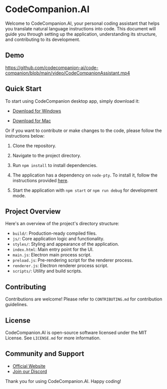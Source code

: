 # CodeCompanion.AI

Welcome to CodeCompanion.AI, your personal coding assistant that helps you translate natural language instructions into code. This document will guide you through setting up the application, understanding its structure, and contributing to its development.

## Demo

https://github.com/codecompanion-ai/code-companion/blob/main/video/CodeCompanionAssistant.mp4

## Quick Start

To start using CodeCompanion desktop app, simply download it:

- [Download for Windows](https://codecompanion.s3.us-west-2.amazonaws.com/CodeCompanion-Installer.exe)

- [Download for Mac](https://codecompanion.s3.us-west-2.amazonaws.com/CodeCompanion.dmg)

Or if you want to contribute or make changes to the code, please follow the instructions below:

1. Clone the repository.
2. Navigate to the project directory.
3. Run `npm install` to install dependencies.
4. The application has a dependency on `node-pty`. To install it, follow the instructions provided [here](https://github.com/microsoft/node-pty?tab=readme-ov-file#dependencies).

5. Start the application with `npm start` or `npm run debug` for development mode.

## Project Overview

Here's an overview of the project's directory structure:

- `build/`: Production-ready compiled files.
- `js/`: Core application logic and functionality.
- `styles/`: Styling and appearance of the application.
- `index.html`: Main entry point for the UI.
- `main.js`: Electron main process script.
- `preload.js`: Pre-rendering script for the renderer process.
- `renderer.js`: Electron renderer process script.
- `scripts/`: Utility and build scripts.

## Contributing

Contributions are welcome! Please refer to `CONTRIBUTING.md` for contribution guidelines.

## License

CodeCompanion.AI is open-source software licensed under the MIT License. See `LICENSE.md` for more information.

## Community and Support

- [Official Website](https://codecompanion.ai/)
- [Join our Discord](https://discord.com/invite/qcTqDgqy6R)

Thank you for using CodeCompanion.AI. Happy coding!
